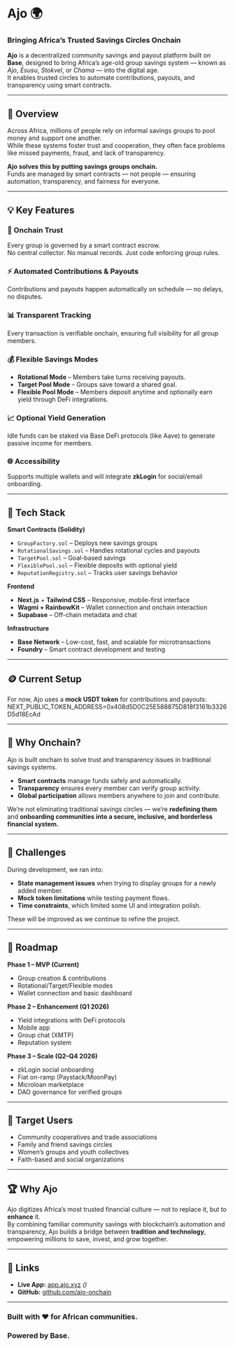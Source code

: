 # Ajo 🌍  
### Bringing Africa’s Trusted Savings Circles Onchain  

**Ajo** is a decentralized community savings and payout platform built on **Base**, designed to bring Africa’s age-old group savings system — known as *Ajo*, *Esusu*, *Stokvel*, or *Chama* — into the digital age.  
It enables trusted circles to automate contributions, payouts, and transparency using smart contracts.  

---

## 🚀 Overview  

Across Africa, millions of people rely on informal savings groups to pool money and support one another.  
While these systems foster trust and cooperation, they often face problems like missed payments, fraud, and lack of transparency.  

**Ajo solves this by putting savings groups onchain.**  
Funds are managed by smart contracts — not people — ensuring automation, transparency, and fairness for everyone.  

---

## 💡 Key Features  

### 🔐 Onchain Trust  
Every group is governed by a smart contract escrow.  
No central collector. No manual records. Just code enforcing group rules.  

### ⚡ Automated Contributions & Payouts  
Contributions and payouts happen automatically on schedule — no delays, no disputes.  

### 📊 Transparent Tracking  
Every transaction is verifiable onchain, ensuring full visibility for all group members.  

### 💰 Flexible Savings Modes  
- **Rotational Mode** – Members take turns receiving payouts.  
- **Target Pool Mode** – Groups save toward a shared goal.  
- **Flexible Pool Mode** – Members deposit anytime and optionally earn yield through DeFi integrations.  

### 📈 Optional Yield Generation  
Idle funds can be staked via Base DeFi protocols (like Aave) to generate passive income for members.  

### 🌐 Accessibility  
Supports multiple wallets and will integrate **zkLogin** for social/email onboarding.  

---

## 🧱 Tech Stack  

**Smart Contracts (Solidity)**  
- `GroupFactory.sol` – Deploys new savings groups  
- `RotationalSavings.sol` – Handles rotational cycles and payouts  
- `TargetPool.sol` – Goal-based savings  
- `FlexiblePool.sol` – Flexible deposits with optional yield  
- `ReputationRegistry.sol` – Tracks user savings behavior  

**Frontend**  
- **Next.js** + **Tailwind CSS** – Responsive, mobile-first interface  
- **Wagmi + RainbowKit** – Wallet connection and onchain interaction  
- **Supabase** – Off-chain metadata and chat  

**Infrastructure**  
- **Base Network** – Low-cost, fast, and scalable for microtransactions  
- **Foundry** – Smart contract development and testing  

---

## 🪙 Current Setup  

For now, Ajo uses a **mock USDT token** for contributions and payouts:  
NEXT_PUBLIC_TOKEN_ADDRESS=0x408d5D0C25E588875D818f3161b3326D5d18EcAd


---

## 🧩 Why Onchain?  

Ajo is built onchain to solve trust and transparency issues in traditional savings systems.  
- **Smart contracts** manage funds safely and automatically.  
- **Transparency** ensures every member can verify group activity.  
- **Global participation** allows members anywhere to join and contribute.  

We’re not eliminating traditional savings circles — we’re **redefining them** and **onboarding communities into a secure, inclusive, and borderless financial system.**

---

## 🧠 Challenges  

During development, we ran into:  
- **State management issues** when trying to display groups for a newly added member.  
- **Mock token limitations** while testing payment flows.  
- **Time constraints**, which limited some UI and integration polish.  

These will be improved as we continue to refine the project.  

---

## 🎯 Roadmap  

**Phase 1 – MVP (Current)**  
- Group creation & contributions  
- Rotational/Target/Flexible modes  
- Wallet connection and basic dashboard  

**Phase 2 – Enhancement (Q1 2026)**  
- Yield integrations with DeFi protocols  
- Mobile app  
- Group chat (XMTP)  
- Reputation system  

**Phase 3 – Scale (Q2–Q4 2026)**  
- zkLogin social onboarding  
- Fiat on-ramp (Paystack/MoonPay)  
- Microloan marketplace  
- DAO governance for verified groups  

---

## 👥 Target Users  

- Community cooperatives and trade associations  
- Family and friend savings circles  
- Women’s groups and youth collectives  
- Faith-based and social organizations  

---

## 🏆 Why Ajo  

Ajo digitizes Africa’s most trusted financial culture — not to replace it, but to **enhance** it.  
By combining familiar community savings with blockchain’s automation and transparency, Ajo builds a bridge between **tradition and technology**, empowering millions to save, invest, and grow together.  

---

## 🔗 Links  

- **Live App:** [app.ajo.xyz](https://ajo-eight.vercel.app) *()*  
- **GitHub:** [github.com/ajo-onchain](https://github.com/Sendi0011/Ajo)  

---

### Built with ❤️ for African communities.  
### Powered by Base.  

